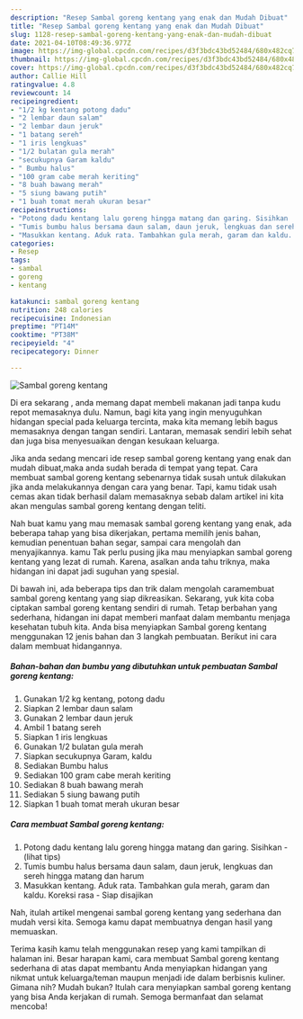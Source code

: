 ```yaml
---
description: "Resep Sambal goreng kentang yang enak dan Mudah Dibuat"
title: "Resep Sambal goreng kentang yang enak dan Mudah Dibuat"
slug: 1128-resep-sambal-goreng-kentang-yang-enak-dan-mudah-dibuat
date: 2021-04-10T08:49:36.977Z
image: https://img-global.cpcdn.com/recipes/d3f3bdc43bd52484/680x482cq70/sambal-goreng-kentang-foto-resep-utama.jpg
thumbnail: https://img-global.cpcdn.com/recipes/d3f3bdc43bd52484/680x482cq70/sambal-goreng-kentang-foto-resep-utama.jpg
cover: https://img-global.cpcdn.com/recipes/d3f3bdc43bd52484/680x482cq70/sambal-goreng-kentang-foto-resep-utama.jpg
author: Callie Hill
ratingvalue: 4.8
reviewcount: 14
recipeingredient:
- "1/2 kg kentang potong dadu"
- "2 lembar daun salam"
- "2 lembar daun jeruk"
- "1 batang sereh"
- "1 iris lengkuas"
- "1/2 bulatan gula merah"
- "secukupnya Garam kaldu"
- " Bumbu halus"
- "100 gram cabe merah keriting"
- "8 buah bawang merah"
- "5 siung bawang putih"
- "1 buah tomat merah ukuran besar"
recipeinstructions:
- "Potong dadu kentang lalu goreng hingga matang dan garing. Sisihkan           (lihat tips)"
- "Tumis bumbu halus bersama daun salam, daun jeruk, lengkuas dan sereh hingga matang dan harum"
- "Masukkan kentang. Aduk rata. Tambahkan gula merah, garam dan kaldu. Koreksi rasa Siap disajikan"
categories:
- Resep
tags:
- sambal
- goreng
- kentang

katakunci: sambal goreng kentang 
nutrition: 248 calories
recipecuisine: Indonesian
preptime: "PT14M"
cooktime: "PT38M"
recipeyield: "4"
recipecategory: Dinner

---
```



![Sambal goreng kentang](https://img-global.cpcdn.com/recipes/d3f3bdc43bd52484/680x482cq70/sambal-goreng-kentang-foto-resep-utama.jpg)

Di era  sekarang , anda memang dapat membeli makanan jadi tanpa kudu repot memasaknya dulu. Namun, bagi kita yang ingin menyuguhkan hidangan special pada keluarga tercinta, maka kita memang lebih bagus memasaknya dengan tangan sendiri. Lantaran, memasak sendiri lebih sehat dan juga bisa menyesuaikan dengan kesukaan keluarga.

Jika anda sedang mencari ide resep sambal goreng kentang yang enak dan mudah dibuat,maka anda sudah berada di tempat yang tepat. Cara membuat sambal goreng kentang  sebenarnya tidak susah untuk dilakukan jika anda melakukannya dengan cara yang benar. Tapi, kamu tidak usah cemas akan tidak berhasil dalam memasaknya 
sebab dalam artikel ini kita akan mengulas sambal goreng kentang dengan teliti.  



Nah buat kamu yang mau memasak sambal goreng kentang yang enak, ada beberapa tahap yang bisa dikerjakan, pertama memilih jenis bahan, kemudian penentuan bahan segar, sampai cara mengolah dan menyajikannya. kamu Tak perlu pusing jika mau menyiapkan sambal goreng kentang yang lezat di rumah. Karena, asalkan anda  tahu triknya, maka hidangan ini dapat jadi suguhan yang spesial.

Di bawah ini, ada beberapa tips dan trik dalam mengolah caramembuat sambal goreng kentang yang siap dikreasikan. Sekarang, yuk kita coba ciptakan sambal goreng kentang sendiri di rumah. Tetap berbahan yang sederhana, hidangan ini dapat memberi manfaat dalam membantu menjaga kesehatan tubuh kita. Anda bisa menyiapkan Sambal goreng kentang menggunakan 12 jenis bahan dan 3 langkah pembuatan. Berikut ini cara dalam membuat hidangannya.

<!--inarticleads1-->

##### Bahan-bahan dan bumbu yang dibutuhkan untuk pembuatan Sambal goreng kentang:

1. Gunakan 1/2 kg kentang, potong dadu
1. Siapkan 2 lembar daun salam
1. Gunakan 2 lembar daun jeruk
1. Ambil 1 batang sereh
1. Siapkan 1 iris lengkuas
1. Gunakan 1/2 bulatan gula merah
1. Siapkan secukupnya Garam, kaldu
1. Sediakan  Bumbu halus
1. Sediakan 100 gram cabe merah keriting
1. Sediakan 8 buah bawang merah
1. Sediakan 5 siung bawang putih
1. Siapkan 1 buah tomat merah ukuran besar




<!--inarticleads2-->

##### Cara membuat Sambal goreng kentang:

1. Potong dadu kentang lalu goreng hingga matang dan garing. Sisihkan -           (lihat tips)
1. Tumis bumbu halus bersama daun salam, daun jeruk, lengkuas dan sereh hingga matang dan harum
1. Masukkan kentang. Aduk rata. Tambahkan gula merah, garam dan kaldu. Koreksi rasa - Siap disajikan




Nah, itulah artikel mengenai  sambal goreng kentang  yang sederhana dan mudah versi kita. Semoga kamu dapat membuatnya dengan hasil yang memuaskan. 

Terima kasih kamu telah menggunakan resep yang kami tampilkan di halaman ini. Besar harapan kami, cara membuat  Sambal goreng kentang sederhana di atas dapat membantu Anda menyiapkan hidangan yang nikmat untuk keluarga/teman maupun menjadi ide dalam berbisnis kuliner. Gimana nih? Mudah bukan? Itulah cara menyiapkan sambal goreng kentang yang bisa Anda kerjakan di rumah. Semoga bermanfaat dan selamat mencoba!

